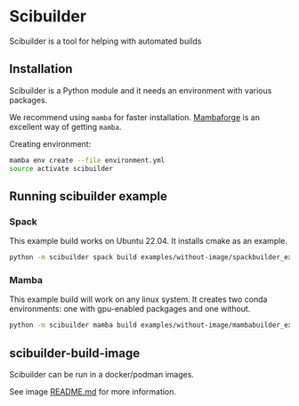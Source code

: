 # Scibuilder

Scibuilder is a tool for helping with automated builds 

## Installation

Scibuilder is a Python module and it needs an environment with various packages.

We recommend using `mamba` for faster installation.
[Mambaforge](https://github.com/conda-forge/miniforge#install) is an excellent way
of getting `mamba`.

Creating environment:

```sh
mamba env create --file environment.yml
source activate scibuilder
```

## Running scibuilder example

### Spack

This example build works on Ubuntu 22.04. It installs cmake as an example.

```sh
python -m scibuilder spack build examples/without-image/spackbuilder_example.yml
```

### Mamba

This example build will work on any linux system. It creates two conda environments:
one with gpu-enabled packgages and one without.

```sh
python -m scibuilder mamba build examples/without-image/mambabuilder_example.yml
```

## scibuilder-build-image

Scibuilder can be run in a docker/podman images.

See image [README.md](dockerfiles/scibuilder-build-image/README.md) for more information.
